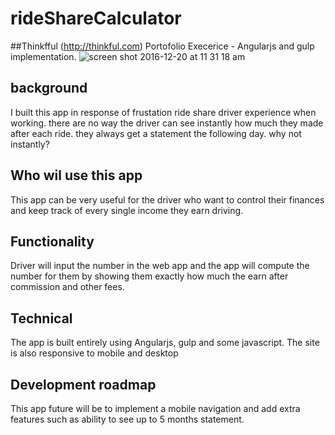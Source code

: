 # rideShareCalculator
##Thinkfful (http://thinkful.com) Portofolio Execerice - Angularjs and gulp implementation.
![screen shot 2016-12-20 at 11 31 18 am](https://cloud.githubusercontent.com/assets/16064574/21365307/bba65df6-c6a9-11e6-9bf8-70dfb9871253.png)

## background
I built this app in response of frustation ride share driver experience when working. there are no way the driver can see instantly how much they made after each ride. they always get a statement the following day. why not instantly?
## Who wil use this app
This app can be very useful for the driver who want to control their finances and keep track of every single income they earn driving.

## Functionality
Driver will input the number in the web app and the app will compute the number for them by showing them exactly how much the earn after commission and other fees.

## Technical
The app is built entirely using Angularjs, gulp and some javascript. The site is also responsive to mobile and desktop

## Development roadmap
This app future will be to implement a mobile navigation and add extra features such as ability to see up to 5 months statement.
